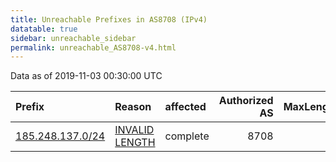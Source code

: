 ```yaml
---
title: Unreachable Prefixes in AS8708 (IPv4)
datatable: true
sidebar: unreachable_sidebar
permalink: unreachable_AS8708-v4.html
---
```


Data as of 2019-11-03 00:30:00 UTC


<div class="datatable-begin"></div>

| Prefix                                                     | Reason                                                                                                    | affected   |   Authorized AS |   MaxLength | Anchor                                         |   unreachable /24s |
|:-----------------------------------------------------------|:----------------------------------------------------------------------------------------------------------|:-----------|----------------:|------------:|:-----------------------------------------------|-------------------:|
| [185.248.137.0/24](https://stat.ripe.net/185.248.137.0/24) | [INVALID LENGTH](https://rpki-validator.ripe.net/announcement-preview?asn=AS8708&prefix=185.248.137.0/24) | complete   |            8708 |          23 | [RIPE](unreachable_RIPE_NCC_RPKI_Root-v4.html) |                  1 |

<div class="datatable-end"></div>